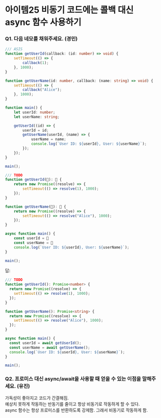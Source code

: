# 아이템25 비동기 코드에는 콜백 대신 async 함수 사용하기

### Q1. 다음 네모를 채워주세요. (경민)

```ts
/// ASIS
function getUserId(callback: (id: number) => void) {
    setTimeout(() => {
        callback(1);
    }, 1000);
}

function getUserName(id: number, callback: (name: string) => void) {
    setTimeout(() => {
        callback("Alice");
    }, 1000);
}

function main() {
    let userId: number;
    let userName: string;

    getUserId((id) => {
        userId = id;
        getUserName(userId, (name) => {
            userName = name;
            console.log(`User ID: ${userId}, User: ${userName}`);
        });
    });
}

main();

/// TODO
function getUserId(🔲): 🔲 {
    return new Promise((resolve) => {
        setTimeout(() => resolve(1), 1000);
    });
}

function getUserName(🔲): 🔲 {
    return new Promise((resolve) => {
        setTimeout(() => resolve("Alice"), 1000);
    });
}

async function main() {
    const userId = 🔲
    const userName = 🔲
    console.log(`User ID: ${userId}, User: ${userName}`);
}

main();
```

답:

```ts
/// TODO
function getUserId(): Promise<number> {
  return new Promise((resolve) => {
    setTimeout(() => resolve(1), 1000);
  });
}

function getUserName(): Promise<string> {
  return new Promise((resolve) => {
    setTimeout(() => resolve("Alice"), 1000);
  });
}

async function main() {
  const userId = await getUserId();
  const userName = await getUserName();
  console.log(`User ID: ${userId}, User: ${userName}`);
}

main();
```

### Q2. 프로미스 대신 async/await을 사용할 때 얻을 수 있는 이점을 말해주세요. (유진)

가독성이 좋아지고 코드가 간결해짐. <br/>
예상치 못하게 작동하는 반동기를 줄이고 항상 비동기로 작동하게 할 수 있다. <br/>
async 함수는 항상 프로미스를 반환하도록 강제함. 그래서 비동기로 작동하게 함.
